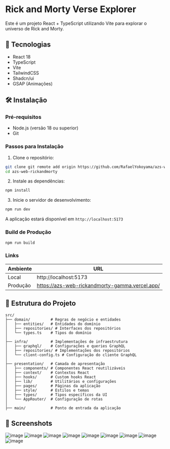 # Rick and Morty Verse Explorer

Este é um projeto React + TypeScript utilizando Vite para explorar o universo de Rick and Morty.

## 🚀 Tecnologias

- React 18
- TypeScript
- Vite
- TailwindCSS
- Shadcn/ui
- GSAP (Animações)

## 🛠️ Instalação

### Pré-requisitos

- Node.js (versão 18 ou superior)
- Git

### Passos para Instalação

1. Clone o repositório:

```bash
git clone git remote add origin https://github.com/RafaelYokoyama/azs-web-rickandmorty-.git
cd azs-web-rickandmorty
```

2. Instale as dependências:

```bash
npm install
```

3. Inicie o servidor de desenvolvimento:

```bash
npm run dev
```

A aplicação estará disponível em `http://localhost:5173`

### Build de Produção

```bash
npm run build
```

### Links

| Ambiente     |  URL                            |
| ---          |  ---                            |
| Local        |  http://localhost:5173         |               
| Produção     |https://azs-web-rickandmorty-gamma.vercel.app/   | 


## 📁 Estrutura do Projeto

```
src/
├── domain/         # Regras de negócio e entidades
│   ├── entities/   # Entidades do domínio
│   ├── repositories/ # Interfaces dos repositórios
│   └── types.ts    # Tipos do domínio
│
├── infra/          # Implementações de infraestrutura
│   ├── graphql/    # Configurações e queries GraphQL
│   ├── repositories/ # Implementações dos repositórios
│   └── client-config.ts # Configuração do cliente GraphQL
│
├── presentation/   # Camada de apresentação
│   ├── components/ # Componentes React reutilizáveis
│   ├── context/    # Contextos React
│   ├── hooks/      # Custom hooks React
│   ├── lib/        # Utilitários e configurações
│   ├── pages/      # Páginas da aplicação
│   ├── style/      # Estilos e temas
│   ├── types/      # Tipos específicos da UI
│   └── AppRouter/  # Configuração de rotas
│
├── main/           # Ponto de entrada da aplicação

```

## 📱 Screenshots

![image](https://github.com/user-attachments/assets/bfbe14ce-f306-4f16-8f7f-cfbe70ec0de9)
![image](https://github.com/user-attachments/assets/2444ca41-89c7-4604-8d1a-e58a3452d6e3)
![image](https://github.com/user-attachments/assets/ec49fb52-bd4b-4df9-9476-1bb694bd90e6)
![image](https://github.com/user-attachments/assets/19715308-b118-40ee-a23f-4394ffc5bd4b)
![image](https://github.com/user-attachments/assets/938c48e2-402b-45d8-aaeb-fd8ae50ee17d)
![image](https://github.com/user-attachments/assets/3b968e98-945a-4721-a9b3-cd04b90814cd)
![image](https://github.com/user-attachments/assets/ac2299f1-d008-4617-9cfa-43dc255651be)
![image](https://github.com/user-attachments/assets/2e34ca6e-3502-462e-8244-931edb50f81c)
![image](https://github.com/user-attachments/assets/58b10007-c837-40d8-899c-c3908b7a6cd0)





